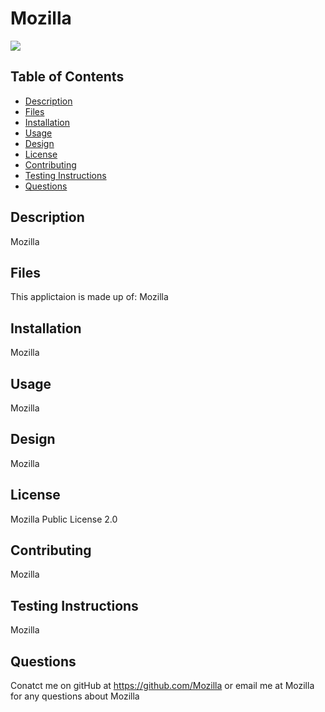 # Mozilla

<img src="https://img.shields.io/badge/Licence-Mozilla%20Public%20License%202.0-blue">


## Table of Contents
* [Description](#description)
* [Files](#files)
* [Installation](#installation)
* [Usage](#usage)
* [Design](#design)
* [License](#license)
* [Contributing](#contributing)
* [Testing Instructions](#testing-instructions)
* [Questions](#questions)

## Description

Mozilla

## Files

This applictaion is made up of: Mozilla

## Installation
Mozilla

## Usage
Mozilla

## Design
Mozilla

## License
Mozilla Public License 2.0

## Contributing
Mozilla

## Testing Instructions
Mozilla

## Questions
Conatct me on gitHub at https://github.com/Mozilla or email me at Mozilla for any questions about Mozilla

